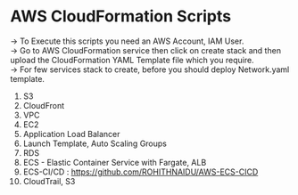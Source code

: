 # AWS CloudFormation Scripts
-> To Execute this scripts you need an AWS Account, IAM User.  
-> Go to AWS CloudFormation service then click on create stack and then upload the CloudFormation YAML Template file which you require.  
-> For few services stack to create, before you should deploy Network.yaml template.  
1. S3
2. CloudFront
3. VPC
4. EC2
5. Application Load Balancer
6. Launch Template, Auto Scaling Groups
7. RDS
8. ECS - Elastic Container Service with Fargate, ALB
9. ECS-CI/CD : https://github.com/ROHITHNAIDU/AWS-ECS-CICD
10. CloudTrail, S3

